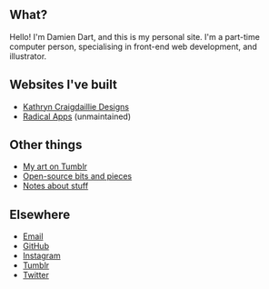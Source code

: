 ## What?

Hello! I'm Damien Dart, and this is my personal site. I'm a part-time
computer person, specialising in front-end web development, and
illustrator.

## Websites I've built

  - [Kathryn Craigdaillie Designs][1]
  - [Radical Apps][2] (unmaintained)

[1]: <https://www.kathryncraigdaillie.co.uk/>
[2]: <http://www.radicalapps.co.uk/>

## Other things

  - [My art on Tumblr][3]
  - [Open-source bits and pieces][4]
  - [Notes about stuff][5]

[3]: <http://blog.robotinaponcho.net/>
[4]: </git/>
[5]: </notes/>

## Elsewhere

  - [Email][6]
  - [GitHub][7]
  - [Instagram][8]
  - [Tumblr][9]
  - [Twitter][10]

[6]: <mailto:damiendart@pobox.com>
[7]: <https://github.com/damiendart>
[8]: <https://instagram.com/damiendart>
[9]: <http://blog.robotinaponcho.net/>
[10]: <https://twitter.com/damiendart>
